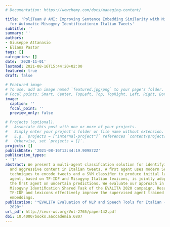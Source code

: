 ```yaml
---
# Documentation: https://wowchemy.com/docs/managing-content/

title: 'PoliTeam @ AMI: Improving Sentence Embedding Similarity with Misogyny Lexicons
  for Automatic Misogyny Identificationin Italian Tweets'
subtitle: ''
summary: ''
authors:
- Giuseppe Attanasio
- Eliana Pastor
tags: []
categories: []
date: '2020-11-01'
lastmod: 2021-08-16T15:44:20+02:00
featured: true
draft: false

# Featured image
# To use, add an image named `featured.jpg/png` to your page's folder.
# Focal points: Smart, Center, TopLeft, Top, TopRight, Left, Right, BottomLeft, Bottom, BottomRight.
image:
  caption: ''
  focal_point: ''
  preview_only: false

# Projects (optional).
#   Associate this post with one or more of your projects.
#   Simply enter your project's folder or file name without extension.
#   E.g. `projects = ["internal-project"]` references `content/project/deep-learning/index.md`.
#   Otherwise, set `projects = []`.
projects: []
publishDate: '2021-08-16T13:44:19.909872Z'
publication_types:
- '1'
abstract: We present a multi-agent classiﬁcation solution for identifying misogynous
  and aggressive content in Italian tweets. A ﬁrst agent uses modern Sentence Embedding
  techniques to encode tweets and a SVM classiﬁer to produce initial labels. A second
  agent, based on TF-IDF and Misogyny Italian lexicons, is jointly adopted to improve
  the ﬁrst agent on uncertain predictions. We evaluate our approach in the Automatic
  Misogyny Identiﬁcation Shared Task of the EVALITA 2020 campaign. Results show that
  TF-IDF and lexicons effectively improve the supervised agent trained on sentence
  embeddings.
publication: '*EVALITA Evaluation of NLP and Speech Tools for Italian - December 17th,
  2020*'
url_pdf: http://ceur-ws.org/Vol-2765/paper142.pdf
doi: 10.4000/books.aaccademia.6807
---
```

